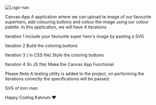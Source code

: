 ![Logo-nav](https://s3.ap-south-1.amazonaws.com/kalvi-education.github.io/front-end-web-development/Kalvium-Logo.png)

Canvas-App
A application where we can upload te image of our favourite superhero, add colouring buttons and colour the image using our colour palette. In this application, we will have 4 iterations

Iteration 1
Include your favourite super hero's image by pasting a SVG

Iteration 2
Build the coloring buttons

Iteration 3 ( in CSS file)
Style the coloring buttons

Iteration 4 (In JS file)
Make the Canvas App Functional

Please Note
A testing utility is added to the project, on performing the iterations correctly the specifications will be passed.

SVG of Iron man
 <!-- <svg viewBox="0 0 738 462" fill="none" xmlns="http://www.w3.org/2000/svg">
          <rect width="738" height="462" fill="white" id="background" />
          <path
            fill-rule="evenodd"
            clip-rule="evenodd"
            d="M457.934 211.5C459.634 218.4 461.634 227.4 463.534 237.6C464.034 240.1 463.834 242.7 463.034 245.2C459.934 254.9 456.334 260.6 456.334 260.6C455.374 267.446 448.97 277.28 442.36 287.431C438.638 293.146 434.851 298.961 431.934 304.4C425.434 316.7 424.934 327.1 425.034 330.6V331.3L415.834 342.5C414.434 344.3 411.734 344.3 410.234 342.6L406.334 338.1C405.134 336.7 403.334 335.9 401.534 335.9H336.134C334.334 335.9 332.534 336.7 331.334 338.1L327.434 342.6C325.934 344.3 323.234 344.3 321.834 342.5L312.634 331.3V330.6C312.734 327.1 312.334 316.7 305.734 304.4C302.816 298.961 299.029 293.146 295.307 287.431C288.697 277.28 282.293 267.446 281.334 260.6C281.334 260.6 277.734 254.9 274.534 245.2C273.734 242.7 273.534 240.1 274.034 237.6C275.934 227.4 277.934 218.3 279.634 211.5C280.834 206.8 281.134 201.9 280.834 197.1C279.734 181.9 277.434 147.1 278.034 123.5C278.334 110.8 285.634 99.3001 297.034 93.6001C309.334 87.4001 322.834 84.2001 328.634 83.0001C330.234 82.7001 331.734 83.7001 332.034 85.3001L342.234 140C343.734 148.1 350.734 153.9 358.934 153.9H378.634C386.834 153.9 393.834 148 395.334 140L405.534 85.3001C405.834 83.7001 407.334 82.7001 408.934 83.0001C414.734 84.2001 428.234 87.4001 440.534 93.6001C451.934 99.3001 459.234 110.8 459.534 123.5C460.134 147.1 457.834 182 456.734 197.1C456.334 202 456.734 206.8 457.934 211.5ZM401.134 250.4C428.434 252.1 442.134 244.9 448.834 238.8C452.734 235.3 453.934 229.6 451.334 224.6L450.434 222.5C449.334 223 448.334 223.5 447.335 224L447.334 224V223.9C447.334 223.9 441.334 226.9 431.634 230.3C430.334 230.7 428.934 231.2 427.534 231.7L427.534 231.7C426.834 232 426.234 232.2 425.534 232.4C424.234 232.9 422.934 233.3 421.534 233.7C421.284 233.8 421.009 233.875 420.734 233.95C420.459 234.025 420.184 234.1 419.934 234.2C419.434 234.35 418.934 234.475 418.434 234.6C417.934 234.725 417.434 234.85 416.934 235C409.534 237 402.534 238.4 396.434 239.3C396.034 239.4 395.634 239.5 395.234 239.5C395.084 239.5 394.934 239.525 394.784 239.55C394.634 239.575 394.484 239.6 394.334 239.6C379.734 241.6 370.234 241.2 370.234 241.2C370.234 241.2 360.734 241.6 346.134 239.6C345.984 239.6 345.834 239.575 345.684 239.55C345.534 239.525 345.384 239.5 345.234 239.5C345.034 239.45 344.834 239.425 344.634 239.4C344.434 239.375 344.234 239.35 344.034 239.3C337.934 238.3 331.034 237 323.534 235C322.534 234.8 321.534 234.5 320.534 234.2C320.284 234.1 320.009 234.025 319.734 233.95C319.459 233.875 319.184 233.8 318.934 233.7C315.234 232.6 311.834 231.5 308.734 230.4C299.134 227 293.034 224 293.034 224V224.1C291.934 223.6 290.934 223.1 289.934 222.6L289.034 224.7C286.934 229.5 288.134 235.2 292.034 238.8C298.734 244.9 312.534 252.1 339.734 250.4C342.034 250.2 344.034 248.9 345.134 246.9L346.234 244.9C347.034 243.5 348.234 242.9 349.434 243C352.634 243.3 359.934 243.9 370.434 243.9C380.934 243.9 388.234 243.3 391.434 243C392.634 242.8 393.834 243.5 394.634 244.9L395.734 246.9C396.834 248.9 398.834 250.3 401.134 250.4ZM416.934 371.7L430.734 355.7C431.534 354.7 431.834 353.3 431.434 352.1L426.134 335L414.434 349.7C413.034 351.4 410.534 351.6 408.934 350.1L404.334 345.8C402.434 344.1 400.034 343.1 397.434 343.1H340.134C337.634 343.1 335.234 344 333.334 345.8L328.734 350.1C327.134 351.6 324.634 351.4 323.234 349.7L311.534 335L306.234 352.1C305.834 353.4 306.134 354.7 306.934 355.7L320.734 371.7C321.834 373 323.734 373.3 325.234 372.6L337.834 366.5C339.834 365.5 341.934 365 344.134 365H393.534C395.734 365 397.834 365.5 399.834 366.5L412.434 372.6C414.034 373.4 415.834 373 416.934 371.7Z"
            fill="white"
            id="face-plate"
          />
          <path
            d="M473.634 179.6C473.634 177.7 473.134 175.9 472.234 174.2C472.234 174.2 472.234 174.2 472.234 174.1C471.334 172.4 470.834 170.5 470.734 168.6C470.334 158.4 468.634 124.3 462.334 103.1C460.534 97 456.634 91.8 451.234 88.4C439.534 80.9 413.734 69 368.834 69C323.934 69 298.133 80.9 286.433 88.4C281.033 91.8 277.134 97 275.334 103.1C268.934 124.4 267.333 158.4 266.933 168.6C266.833 170.5 266.333 172.4 265.433 174.1V174.2C264.533 175.9 264.034 177.7 264.034 179.6C263.734 205.9 265.534 235.1 266.034 243.2C266.134 244.7 266.633 246.1 267.433 247.3C267.833 247.9 268.434 248.8 269.234 250C270.434 251.8 271.234 253.9 271.534 256C275.734 284.3 281.534 309.9 281.534 309.9L297.433 351.6C297.833 352.8 298.434 353.9 299.234 355C308.034 367.7 318.734 380.1 325.334 387.1C328.334 390.2 332.233 392.1 336.433 392.7C345.733 393.9 359.234 393.9 359.234 393.9H378.634C378.634 393.9 392.034 393.9 401.434 392.7C405.634 392.2 409.534 390.2 412.534 387.1C419.134 380.1 429.834 367.7 438.634 355C439.334 354 439.934 352.8 440.434 351.6L456.334 309.9C456.334 309.9 462.134 284.3 466.334 256C466.634 253.9 467.434 251.8 468.634 250C469.434 248.8 469.934 248 470.434 247.3C471.234 246.1 471.734 244.7 471.834 243.2C472.234 235 473.934 205.9 473.634 179.6ZM463.134 245.2C460.034 254.9 456.434 260.6 456.434 260.6C454.934 271.3 440.134 289.3 432.034 304.4C425.434 316.7 425.034 327.1 425.134 330.6C425.134 330.8 425.134 331.1 425.134 331.3C425.234 331.8 425.334 332.3 425.434 332.8L426.134 335L431.434 352.1C431.834 353.3 431.534 354.7 430.734 355.7L416.934 371.7C415.834 373 414.034 373.4 412.434 372.6L399.834 366.5C397.834 365.5 395.734 365 393.534 365H344.134C341.934 365 339.834 365.5 337.834 366.5L325.234 372.6C323.734 373.3 321.834 373 320.734 371.7L306.933 355.7C306.133 354.7 305.834 353.4 306.234 352.1L311.534 335L312.234 332.8C312.334 332.3 312.534 331.8 312.534 331.3C312.534 331.1 312.534 330.8 312.534 330.6C312.634 327.1 312.134 316.7 305.634 304.4C297.534 289.3 282.734 271.3 281.234 260.6C281.234 260.6 277.633 254.9 274.433 245.2C273.633 242.7 273.533 240.1 273.933 237.6C275.833 227.4 277.834 218.4 279.534 211.5C280.734 206.8 281.134 202 280.734 197.1C279.634 182 277.333 147.1 277.933 123.5C278.233 110.8 285.633 99.3 296.933 93.6C309.233 87.4 322.734 84.2 328.534 83C330.134 82.7 331.633 83.7 331.933 85.3L342.134 140C343.634 148 350.634 153.9 358.834 153.9H378.534C386.734 153.9 393.734 148.1 395.234 140L405.434 85.3C405.734 83.7 407.234 82.7 408.834 83C414.634 84.2 428.134 87.4 440.434 93.6C451.834 99.3 459.134 110.8 459.434 123.5C460.034 147.1 457.734 181.9 456.634 197.1C456.234 201.9 456.634 206.8 457.834 211.5C459.534 218.3 461.534 227.4 463.434 237.6C464.134 240.1 463.934 242.7 463.134 245.2Z"
            fill="white"
            id="helmet"
            stroke="black"
            stroke-width="2"
            stroke-miterlimit="10"
          />
          <path
            d="M426.134 335L414.434 349.7C413.034 351.4 410.534 351.6 408.934 350.1L404.334 345.8C402.434 344 400.034 343.1 397.434 343.1H340.134C337.534 343.1 335.134 344.1 333.334 345.8L328.734 350.1C327.134 351.6 324.534 351.4 323.234 349.7L311.534 335L312.234 332.8C312.334 332.3 312.534 331.8 312.534 331.3L321.734 342.5C323.134 344.3 325.834 344.3 327.334 342.6L331.234 338.1C332.434 336.7 334.234 335.9 336.034 335.9H401.434C403.234 335.9 405.034 336.7 406.234 338.1L410.134 342.6C411.634 344.3 414.334 344.3 415.734 342.5L424.934 331.3C425.034 331.8 425.134 332.3 425.234 332.8L426.134 335Z"
            fill="black"
          />
          <path
            d="M448.734 238.5C442.034 244.6 428.334 251.8 401.034 250.1C398.734 250 396.734 248.6 395.634 246.6L394.534 244.6C393.734 243.2 392.534 242.5 391.334 242.7C388.134 243 380.834 243.6 370.334 243.6C359.734 243.6 352.534 243 349.334 242.7C348.134 242.6 346.934 243.2 346.134 244.6L345.034 246.6C343.934 248.6 341.934 249.9 339.634 250.1C312.434 251.8 298.634 244.6 291.934 238.5C288.034 234.9 286.834 229.2 288.934 224.4L289.834 222.3C290.834 222.8 291.834 223.3 292.934 223.8C301.934 227.9 310.634 231.1 318.934 233.5C319.434 233.7 320.034 233.8 320.534 234C321.534 234.3 322.534 234.6 323.534 234.8C329.834 236.5 336.734 238 344.034 239.1C344.434 239.2 344.834 239.2 345.234 239.3C345.534 239.3 345.834 239.4 346.134 239.4C360.734 241.4 370.234 241 370.234 241C370.234 241 379.734 241.4 394.334 239.4C394.634 239.4 394.934 239.3 395.234 239.3C395.634 239.3 396.034 239.2 396.434 239.1C403.734 238.1 410.634 236.6 416.934 234.8C417.934 234.5 418.934 234.3 419.934 234C420.434 233.8 421.034 233.7 421.534 233.5C429.734 231.1 438.534 228 447.534 223.8C448.534 223.3 449.534 222.8 450.634 222.3L451.534 224.4C453.834 229.3 452.634 235 448.734 238.5Z"
            fill="black"
          />
          <path
            fill-rule="evenodd"
            clip-rule="evenodd"
            d="M323.933 236C330.233 237.8 337.133 239.3 344.433 240.3C344.833 240.4 345.233 240.5 345.633 240.4C345.783 240.4 345.933 240.425 346.083 240.45C346.233 240.475 346.383 240.5 346.533 240.5L344.733 244C343.433 246.5 340.933 248 338.133 248.1C329.333 248.3 309.433 247.6 296.733 238.5C292.433 235.5 291.033 229.7 293.333 225C302.333 229.2 311.133 232.3 319.333 234.7C319.583 234.8 319.858 234.875 320.133 234.95C320.408 235.025 320.683 235.1 320.933 235.2C321.433 235.35 321.933 235.475 322.433 235.6C322.933 235.725 323.433 235.85 323.933 236ZM422.033 234.8C430.333 232.4 439.033 229.2 448.033 225.1C450.333 229.8 448.933 235.6 444.733 238.7C431.933 247.8 412.133 248.5 403.233 248.3C400.433 248.3 397.933 246.7 396.633 244.2L394.833 240.7C394.983 240.7 395.133 240.675 395.283 240.65C395.433 240.625 395.583 240.6 395.733 240.6C395.933 240.55 396.133 240.525 396.333 240.5C396.533 240.475 396.733 240.45 396.933 240.4C404.233 239.3 411.133 237.8 417.433 236.1C418.433 235.9 419.433 235.6 420.433 235.3C420.683 235.2 420.958 235.125 421.233 235.05C421.508 234.975 421.783 234.9 422.033 234.8Z"
            fill="white"
            id="eyes"
          />
          <path
            d="M344.433 240.3L344.676 239.33L344.623 239.317L344.569 239.309L344.433 240.3ZM323.933 236L323.646 236.958L323.659 236.962L323.933 236ZM345.633 240.4V239.4H345.51L345.391 239.43L345.633 240.4ZM346.533 240.5L347.423 240.957L348.172 239.5H346.533V240.5ZM344.733 244L345.621 244.461L345.623 244.457L344.733 244ZM338.133 248.1L338.156 249.1L338.169 249.099L338.133 248.1ZM296.733 238.5L297.316 237.687L297.306 237.68L296.733 238.5ZM293.333 225L293.756 224.094L292.867 223.679L292.435 224.56L293.333 225ZM319.333 234.7L319.705 233.772L319.66 233.754L319.614 233.74L319.333 234.7ZM320.933 235.2L320.562 236.128L320.603 236.145L320.646 236.158L320.933 235.2ZM448.033 225.1L448.932 224.661L448.504 223.787L447.619 224.19L448.033 225.1ZM422.033 234.8L421.756 233.839L421.708 233.853L421.662 233.872L422.033 234.8ZM444.733 238.7L445.313 239.515L445.32 239.51L445.327 239.505L444.733 238.7ZM403.233 248.3L403.256 247.3L403.245 247.3H403.233V248.3ZM396.633 244.2L395.744 244.657L395.746 244.661L396.633 244.2ZM394.833 240.7V239.7H393.195L393.944 241.157L394.833 240.7ZM395.733 240.6V241.6H395.856L395.976 241.57L395.733 240.6ZM396.933 240.4L396.784 239.411L396.737 239.418L396.691 239.43L396.933 240.4ZM417.433 236.1L417.237 235.12L417.205 235.126L417.173 235.135L417.433 236.1ZM420.433 235.3L420.721 236.258L420.763 236.245L420.805 236.229L420.433 235.3ZM344.569 239.309C337.318 238.316 330.464 236.826 324.208 235.038L323.659 236.962C330.003 238.774 336.949 240.284 344.298 241.291L344.569 239.309ZM345.391 239.43C345.274 239.459 345.123 239.442 344.676 239.33L344.191 241.27C344.544 241.358 345.193 241.541 345.876 241.37L345.391 239.43ZM346.248 239.464C346.113 239.441 345.88 239.4 345.633 239.4V241.4C345.687 241.4 345.754 241.409 345.919 241.436L346.248 239.464ZM346.533 239.5C346.48 239.5 346.413 239.491 346.248 239.464L345.919 241.436C346.054 241.459 346.287 241.5 346.533 241.5V239.5ZM345.623 244.457L347.423 240.957L345.644 240.043L343.844 243.543L345.623 244.457ZM338.169 249.099C341.311 248.987 344.146 247.297 345.621 244.461L343.846 243.539C342.721 245.703 340.556 247.013 338.098 247.101L338.169 249.099ZM296.151 239.313C302.678 243.989 310.998 246.474 318.73 247.774C326.476 249.075 333.719 249.201 338.156 249.1L338.111 247.1C333.748 247.199 326.641 247.075 319.062 245.801C311.469 244.526 303.489 242.111 297.316 237.687L296.151 239.313ZM292.435 224.56C289.926 229.688 291.443 236.029 296.161 239.32L297.306 237.68C293.424 234.971 292.141 229.712 294.232 225.44L292.435 224.56ZM319.614 233.74C311.452 231.351 302.701 228.268 293.756 224.094L292.911 225.906C301.966 230.132 310.815 233.249 319.053 235.66L319.614 233.74ZM320.397 233.985C320.11 233.907 319.892 233.846 319.705 233.772L318.962 235.628C319.275 235.754 319.607 235.843 319.87 235.915L320.397 233.985ZM321.305 234.272C320.992 234.146 320.66 234.057 320.397 233.985L319.87 235.915C320.157 235.993 320.375 236.054 320.562 236.128L321.305 234.272ZM322.676 234.63C322.172 234.504 321.695 234.384 321.221 234.242L320.646 236.158C321.172 236.316 321.694 236.446 322.191 236.57L322.676 234.63ZM324.221 235.042C323.695 234.884 323.172 234.754 322.676 234.63L322.191 236.57C322.694 236.696 323.172 236.816 323.646 236.958L324.221 235.042ZM447.619 224.19C438.661 228.271 430.007 231.454 421.756 233.839L422.311 235.761C430.66 233.347 439.405 230.129 448.448 226.01L447.619 224.19ZM445.327 239.505C449.919 236.116 451.442 229.791 448.932 224.661L447.135 225.54C449.225 229.809 447.948 235.085 444.14 237.896L445.327 239.505ZM403.211 249.3C407.698 249.401 414.941 249.275 422.687 247.974C430.42 246.674 438.738 244.189 445.313 239.515L444.154 237.885C437.929 242.311 429.947 244.726 422.355 246.001C414.776 247.275 407.669 247.4 403.256 247.3L403.211 249.3ZM395.746 244.661C397.208 247.473 400.039 249.3 403.233 249.3V247.3C400.828 247.3 398.659 245.927 397.521 243.739L395.746 244.661ZM393.944 241.157L395.744 244.657L397.523 243.743L395.723 240.243L393.944 241.157ZM395.119 239.664C394.954 239.691 394.887 239.7 394.833 239.7V241.7C395.08 241.7 395.312 241.659 395.448 241.636L395.119 239.664ZM395.733 239.6C395.487 239.6 395.254 239.641 395.119 239.664L395.448 241.636C395.612 241.609 395.68 241.6 395.733 241.6V239.6ZM396.209 239.508C396.018 239.532 395.759 239.563 395.491 239.63L395.976 241.57C396.108 241.537 396.248 241.519 396.457 241.492L396.209 239.508ZM396.691 239.43C396.559 239.463 396.418 239.482 396.209 239.508L396.457 241.492C396.648 241.469 396.908 241.437 397.176 241.37L396.691 239.43ZM417.173 235.135C410.907 236.825 404.044 238.317 396.784 239.411L397.082 241.389C404.423 240.283 411.36 238.775 417.694 237.066L417.173 235.135ZM420.146 234.342C419.138 234.645 418.183 234.93 417.237 235.12L417.629 237.081C418.684 236.87 419.729 236.555 420.721 236.258L420.146 234.342ZM420.97 234.085C420.707 234.157 420.375 234.247 420.062 234.372L420.805 236.229C420.992 236.154 421.21 236.093 421.496 236.015L420.97 234.085ZM421.662 233.872C421.475 233.947 421.257 234.007 420.97 234.085L421.496 236.015C421.76 235.943 422.092 235.854 422.405 235.729L421.662 233.872Z"
            fill="black"
          />
        </svg> -->


Happy Coding Kalvium ❤️
